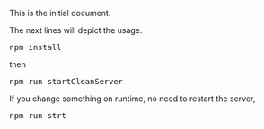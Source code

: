 This is the initial document.

The next lines will depict the usage.


<pre>
npm install
</pre>

then 

<pre>
npm run startCleanServer
</pre>

If you change something on runtime, no need to restart the server, 

<pre>
npm run strt
</pre>